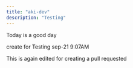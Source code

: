 ```yaml
---
title: "aki-dev"
description: "Testing"
---
```



Today is a good day 

create for Testing
sep-21 9:07AM


This is again edited for creating a pull requested